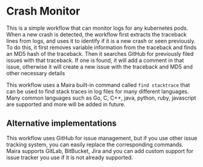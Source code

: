 # Crash Monitor

This is a simple workflow that can monitor logs for any kubernetes pods. When a new crash is detected, the workflow first extracts the traceback lines from logs, and uses it to identify if it is a new crash or seen previously. To do this, it first removes variable information from the traceback and finds an MD5 hash of the traceback. Then it searches GitHub for previously filed issues with that traceback. If one is found, it will add a comment in that issue, otherwise it will create a new issue with the traceback and MD5 and other necessary details

This workflow uses a Maira built-in command called `find stacktrace` that can be used to find stack traces in log files for many different languages. Many common languages such as Go, C, C++, java, python, ruby, javascript are supported and more will be added in future. 


## Alternative implementations

This workflow uses GitHub for issue management, but if you use other issue tracking system, you can easily replace the corresponding commands. Maira supports GitLab, BitBucket, Jira and you can add custom support for issue tracker you use if it is not already supported.





